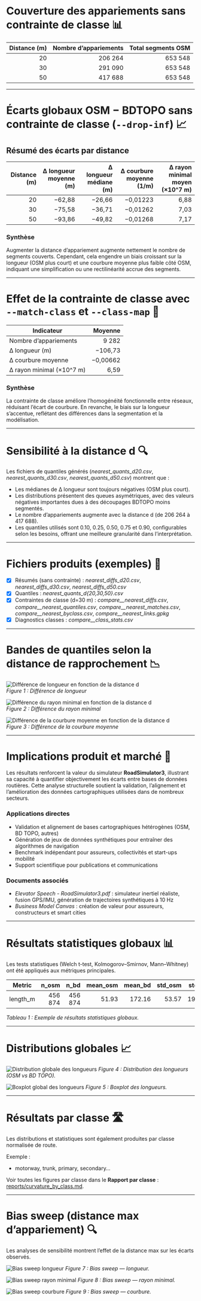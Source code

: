 # Couverture des appariements sans contrainte de classe 📊

| Distance (m) | Nombre d’appariements | Total segments OSM |
|-------------:|---------------------:|-------------------:|
|          20  |              206 264 |           653 548  |
|          30  |              291 090 |           653 548  |
|          50  |              417 688 |           653 548  |

---

# Écarts globaux OSM − BDTOPO sans contrainte de classe (`--drop-inf`) 📈

## Résumé des écarts par distance

| Distance (m) | Δ longueur moyenne (m) | Δ longueur médiane (m) | Δ courbure moyenne (1/m) | Δ rayon minimal moyen (×10^7 m) |
|-------------:|-----------------------:|-----------------------:|-------------------------:|-------------------------------:|
|          20  |                −62,88  |                −26,66  |                 −0,01223 |                          6,88  |
|          30  |                −75,58  |                −36,71  |                 −0,01262 |                          7,03  |
|          50  |                −93,86  |                −49,82  |                 −0,01268 |                          7,17  |

### Synthèse

Augmenter la distance d’appariement augmente nettement le nombre de segments couverts. Cependant, cela engendre un biais croissant sur la longueur (OSM plus court) et une courbure moyenne plus faible côté OSM, indiquant une simplification ou une rectilinéarité accrue des segments.

---

# Effet de la contrainte de classe avec `--match-class` et `--class-map` 🎯

| Indicateur            | Moyenne          |
|----------------------|-----------------:|
| Nombre d’appariements |           9 282  |
| Δ longueur (m)        |      −106,73     |
| Δ courbure moyenne    |       −0,00662   |
| Δ rayon minimal (×10^7 m) |      6,59     |

### Synthèse

La contrainte de classe améliore l’homogénéité fonctionnelle entre réseaux, réduisant l’écart de courbure. En revanche, le biais sur la longueur s’accentue, reflétant des différences dans la segmentation et la modélisation.

---

# Sensibilité à la distance d 🔍

Les fichiers de quantiles générés (*nearest_quants_d20.csv*, *nearest_quants_d30.csv*, *nearest_quants_d50.csv*) montrent que :

- Les médianes de Δ longueur sont toujours négatives (OSM plus court).
- Les distributions présentent des queues asymétriques, avec des valeurs négatives importantes dues à des découpages BDTOPO moins segmentés.
- Le nombre d’appariements augmente avec la distance d (de 206 264 à 417 688).
- Les quantiles utilisés sont 0.10, 0.25, 0.50, 0.75 et 0.90, configurables selon les besoins, offrant une meilleure granularité dans l’interprétation.

---

# Fichiers produits (exemples) 📁

- [x] Résumés (sans contrainte) : *nearest_diffs_d20.csv*, *nearest_diffs_d30.csv*, *nearest_diffs_d50.csv*  
- [x] Quantiles : *nearest_quants_d{20,30,50}.csv*  
- [x] Contraintes de classe (d=30 m) : *compare__nearest_diffs.csv*, *compare__nearest_quantiles.csv*, *compare__nearest_matches.csv*, *compare__nearest_byclass.csv*, *compare__nearest_links.gpkg*  
- [x] Diagnostics classes : *compare__class_stats.csv*  

---

# Bandes de quantiles selon la distance de rapprochement 📉

![Différence de longueur en fonction de la distance d](assets/img/quantiles/quantiles_diff_length_m.png)  
*Figure 1 : Différence de longueur*

![Différence du rayon minimal en fonction de la distance d](assets/img/quantiles/quantiles_diff_radius_min_m.png)  
*Figure 2 : Différence du rayon minimal*

![Différence de la courbure moyenne en fonction de la distance d](assets/img/quantiles/quantiles_diff_curv_mean_1perm.png)  
*Figure 3 : Différence de la courbure moyenne*

---

# Implications produit et marché 🚀

Les résultats renforcent la valeur du simulateur **RoadSimulator3**, illustrant sa capacité à quantifier objectivement les écarts entre bases de données routières. Cette analyse structurelle soutient la validation, l’alignement et l’amélioration des données cartographiques utilisées dans de nombreux secteurs.

### Applications directes

- Validation et alignement de bases cartographiques hétérogènes (OSM, BD TOPO, autres)  
- Génération de jeux de données synthétiques pour entraîner des algorithmes de navigation  
- Benchmark indépendant pour assureurs, collectivités et start-ups mobilité  
- Support scientifique pour publications et communications  

### Documents associés

- *Elevator Speech - RoadSimulator3.pdf* : simulateur inertiel réaliste, fusion GPS/IMU, génération de trajectoires synthétiques à 10 Hz  
- *Business Model Canvas* : création de valeur pour assureurs, constructeurs et smart cities

---

# Résultats statistiques globaux 📊

Les tests statistiques (Welch t-test, Kolmogorov–Smirnov, Mann–Whitney) ont été appliqués aux métriques principales.

| Metric      | n_osm   | n_bd    | mean_osm | mean_bd | std_osm | std_bd | diff_mean | t_welch | p_t_welch | ks_stat | p_ks | mw_stat | p_mw | cohens_d | cliffs_delta |
|-------------|--------:|--------:|---------:|--------:|--------:|-------:|----------:|--------:|----------:|--------:|-----:|--------:|-----:|---------:|-------------:|
| length_m    | 456 874 | 456 874 | 51.93    | 172.16  | 53.57   | 199.54 | −120.23   | −393.34 | 0.0       | 0.465   | 0.0  | 4.20e10  | 0.0  | −0.82    | −0.60        |

*Tableau 1 : Exemple de résultats statistiques globaux.*

---

# Distributions globales 📈

![Distribution globale des longueurs](assets/reports/global_20250922_095722/length_m__hist_kde.png)
*Figure 4 : Distribution des longueurs (OSM vs BD TOPO).*  

![Boxplot global des longueurs](assets/reports/global_20250922_095722/length_m__box.png)
*Figure 5 : Boxplot des longueurs.*

---

# Résultats par classe 🛣️

Les distributions et statistiques sont également produites par classe normalisée de route.

Exemple :
- motorway, trunk, primary, secondary…

Voir toutes les figures par classe dans le **Rapport par classe** : [reports/curvature_by_class.md](reports/curvature_by_class.md).

---

# Bias sweep (distance max d’appariement) 🔍

Les analyses de sensibilité montrent l’effet de la distance max sur les écarts observés.

![Bias sweep longueur](assets/img/quantiles/quantiles_diff_length_m.png)
*Figure 7 : Bias sweep — longueur.*

![Bias sweep rayon minimal](assets/img/quantiles/quantiles_diff_radius_min_m.png)
*Figure 8 : Bias sweep — rayon minimal.*

![Bias sweep courbure](assets/img/quantiles/quantiles_diff_curv_mean_1perm.png)
*Figure 9 : Bias sweep — courbure.*